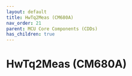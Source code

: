 ```yaml
---
layout: default
title: HwTq2Meas (CM680A)
nav_order: 21
parent: MCU Core Components (CDDs)
has_children: true
---
```

# HwTq2Meas (CM680A)
